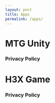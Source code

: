```yaml
---
layout: post
title: Apps
permalink: /apps/
---
```


# MTG Unity
### Privacy Policy

# H3X Game
### Privacy Policy
